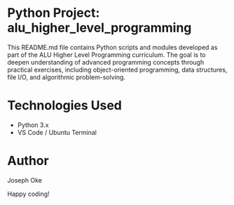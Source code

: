 # Python Project: alu_higher_level_programming

This README.md file contains Python scripts and modules developed as part of the ALU Higher Level Programming curriculum. The goal is to deepen understanding of advanced programming concepts through practical exercises, including object-oriented programming, data structures, file I/O, and algorithmic problem-solving.

# Technologies Used
- Python 3.x
- VS Code / Ubuntu Terminal

# Author
Joseph Oke


Happy coding!
